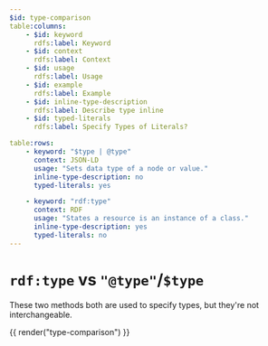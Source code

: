 ```yaml
---
$id: type-comparison
table:columns:
    - $id: keyword
      rdfs:label: Keyword
    - $id: context
      rdfs:label: Context
    - $id: usage
      rdfs:label: Usage
    - $id: example
      rdfs:label: Example
    - $id: inline-type-description
      rdfs:label: Describe type inline
    - $id: typed-literals
      rdfs:label: Specify Types of Literals?

table:rows:
    - keyword: "$type | @type"
      context: JSON-LD
      usage: "Sets data type of a node or value."
      inline-type-description: no
      typed-literals: yes

    - keyword: "rdf:type"
      context: RDF
      usage: "States a resource is an instance of a class."
      inline-type-description: yes
      typed-literals: no
---
```


# `rdf:type` vs `"@type"`/`$type`

These two methods both are used to specify types, but they're not interchangeable.

{{ render("type-comparison") }}

